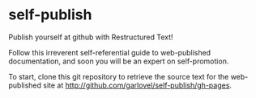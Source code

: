 self-publish
============

Publish yourself at github with Restructured Text!

Follow this irreverent self-referential guide to web-published documentation, 
and soon you will be an expert on self-promotion.

To start, clone this git repository to retrieve the source text for the 
web-published site at http://github.com/garlovel/self-publish/gh-pages. 